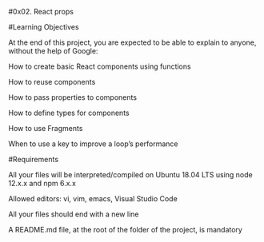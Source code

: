 #0x02. React props

#Learning Objectives

At the end of this project, you are expected to be able to explain to anyone, without the help of Google:

How to create basic React components using functions

How to reuse components

How to pass properties to components

How to define types for components

How to use Fragments

When to use a key to improve a loop’s performance

#Requirements

All your files will be interpreted/compiled on Ubuntu 18.04 LTS using node 12.x.x and npm 6.x.x

Allowed editors: vi, vim, emacs, Visual Studio Code

All your files should end with a new line

A README.md file, at the root of the folder of the project, is mandatory